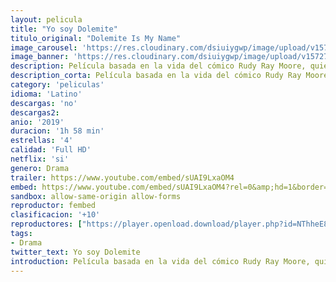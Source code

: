 ```yaml
---
layout: pelicula
title: "Yo soy Dolemite"
titulo_original: "Dolemite Is My Name"
image_carousel: 'https://res.cloudinary.com/dsiuiygwp/image/upload/v1572750629/dolomite-min_g0gua4.jpg'
image_banner: 'https://res.cloudinary.com/dsiuiygwp/image/upload/v1572750634/yo-soy-dolemite_1-min_ampcna.jpg'
description: Película basada en la vida del cómico Rudy Ray Moore, quien a menudo incluía en sus monólogos rimas bastante explícitas sobre distintos asuntos sexuales como las prostitutas, los proxenetas y los gigolós. Estas rimas las hacía siempre con ritmo y rapeando, lo que le valió el apodo de “padrino del rap”, por el cual se le conoció hasta el fin de sus días. Moore llegó a lo más alto en los años 70, cuando sus grabaciones poco conocidas empezaron a hacerse populares entre la comunidad negra. El rapero aprovechó esos beneficios para hacer una película de gran éxito llamada Dolemite, centrada en un proxeneta con un harén de prostitutas expertas en el arte del kung-fu.
description_corta: Película basada en la vida del cómico Rudy Ray Moore, quien a menudo incluía en sus monólogos rimas bastante explícitas sobre distintos asuntos sexuales como las prostitutas, los proxenetas y los gigolós. Estas rimas las hacía siempre con ritmo y rapeando, lo que
category: 'peliculas'
idioma: 'Latino'
descargas: 'no'
descargas2:
anio: '2019'
duracion: '1h 58 min'
estrellas: '4'
calidad: 'Full HD'
netflix: 'si'
genero: Drama
trailer: https://www.youtube.com/embed/sUAI9LxaOM4
embed: https://www.youtube.com/embed/sUAI9LxaOM4?rel=0&amp;hd=1&border=0&wmode=opaque&enablejsapi=1&modestbranding=1&controls=1&showinfo=1
sandbox: allow-same-origin allow-forms
reproductor: fembed
clasificacion: '+10'
reproductores: ["https://player.openload.download/player.php?id=NThheE8vVlFPWUVQaGo2Y0JxclF0dmhBYjJHRU8wVG1XQzRlYkMwblVIZGJrZWs3U0ZGdmdPR2hPR3F2WXFjZERSeGRxRENLckEwRllKMGJxZWo5OEE9PQ","https://player.openplay.vip/player.php?id=NzkyNg","https://tutumeme.net/embed/player.php?u=bXQ3ajJOaW1wcFRGcEs2VW5XRGExTlRPMytmUnc3bHVwcWhoenVIUjI5SHF5TlNwc0taaG1jN2gwZHZSNTlIRHVhV2tZWitkNUtDVDNOL1ZvYW1rYjJObG1xQ2Y","https://player.openplay.vip/player.php?id=NzM1","https://player.cuevana2espanol.com/irgotoolp.php?url=eTllbW9hZHpYNURLejlaalg2T3BsYy9PMHNTV29hYWVuY3JYMEpHVm9LRm9uWlRYbTVKL201OXJmYktRMEphbmFRPT0","https://api.cuevana3.io/olpremium/gd.php?file=ek5lbm9xYWNrS0xNejZabVlkSFIyTkxQb3BPWDB0UFkwY3lvbjJIRjBPQ1QwNStUck1mVG9kVExvM0djeHA3VnFybXRscUdvMWRXNHRZbU1lYXVUeDg2cGpKVmp4cXpBejYxcGszaTdrY1dzdmExL2liaXAyS3ZUcDRhSHpaSEdxNm1mbG5pMzJjVFAxNVNGckp2V3pOSExvWW1JbDl2VzBibG1ob2lUazhlcmxLYUluOFhhMWFtY2k0aWh2SzNCMGIyZmxZdWt3czI3eDUyQWVKT3V5YnpHYklLRWlNbmYxOG1ZYjZ6SDFBPT0","https://api.cuevana3.io/stream/index.php?file=ek5lbm9xYWNrS0xYMTZLa2xNbkdvY3ZTb3BtZng4TGp6ZFpobGFMUGtOVFYySmlocU5XTzJkRE1tcHFuajVPb2w1eGphMkhEMGVQWDA2S21ZY1hRNEpQWHAycG9sSmVybTVXU2ZuUzJ3THVva2FDaVp3PT0","https://api.cuevana3.io/stream/index.php?file=ek5lbm9xYWNrS0xJMVp5b21KREk0dFBLbjVkaHhkRGdrOG1jbnBpUnhhS1Z1NFJvbXRQVnlkMnZwNEYvcDZYa3JwcVNxcXJJcnN1cnpvZWZoNlhHdDgrU3FadVkyYURhMDlLYW5walN5ZUxZMHFadnJNZlU","https://api.cuevana3.io/rr/gd.php?h=ek5lbm9xYWNrS0xJMVp5b21KREk0dFBLbjVkaHhkRGdrOG1jbnBpUnhhS1Z1NFJvbXRQVnlkMnZwNEYvcDZYa3JwcVNxcXJJcnN1cnpvZWZoNlhHdDgrU3FadVkyUT09"]
tags:
- Drama
twitter_text: Yo soy Dolemite
introduction: Película basada en la vida del cómico Rudy Ray Moore, quien a menudo incluía en sus monólogos rimas bastante explícitas sobre distintos asuntos sexuales como las prostitutas, los proxenetas y los gigolós. Estas rimas las hacía siempre con ritmo y rapeando, lo que
---
```













